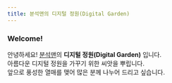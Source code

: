 ```yaml
---
title: 분석맨의 디지털 정원(Digital Garden)
---
```


### Welcome!

안녕하세요! [분석맨](https://kr.analysisman.com/)의 **디지털 정원(Digital Garden)** 입니다.<br>
아름다운 디지털 정원을 가꾸기 위한 씨앗을 뿌립니다.<br>
앞으로 풍성한 열매를 맺어 많은 분께 나누어 드리고 싶습니다.
